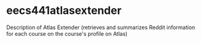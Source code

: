 # eecs441atlasextender
Description of Atlas Extender (retrieves and summarizes Reddit information for each course on the course's profile on Atlas)
